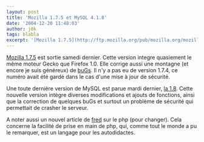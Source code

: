 ```yaml
---
layout: post
title: 'Mozilla 1.7.5 et MySQL 4.1.8'
date: '2004-12-20 11:48:03'
author: j0k
tags: blabla
excerpt: '[Mozilla 1.7.5](http://ftp.mozilla.org/pub/mozilla.org/mozilla/releases/mozilla1.7.5/) est sortie samedi dernier. Cette version integre quasiement le même moteur Gecko que Firefox 1.0. Elle corrige aussi une montagne (et encore je suis généreux) de [buGs](http://www.mozilla.org/releases/mozilla1.7.5/changelog.html).   Il n''y a pas eu de version 1.7.4, ce      ...'
---
```


[Mozilla 1.7.5](http://ftp.mozilla.org/pub/mozilla.org/mozilla/releases/mozilla1.7.5/) est sortie samedi dernier. Cette version integre quasiement le même moteur Gecko que Firefox 1.0. Elle corrige aussi une montagne (et encore je suis généreux) de [buGs](http://www.mozilla.org/releases/mozilla1.7.5/changelog.html).   Il n'y a pas eu de version 1.7.4, ce numéro avait été gardé dans le cas d'une mise à jour de sécurité.

Une toute dernière version de MySQL est parue mardi dernier, [la 1.8](http://dev.mysql.com/downloads/mysql/4.1.html). Cette nouvelle version intègre diverses modifications et ajouts de fonctions, ainsi que la correction de quelques buGs et surtout un problème de sécurité qui permettait de crasher le serveur.

A noter aussi un nouvel article de [fred](http://frederic.bouchery.free.fr/?2004/12/16/32-php-un-langage-pour-les-autodidactes) sur le php (pour changer).   Cela concerne la facilité de prise en main de php, qui, comme tout le monde a pu le remarquer, est un langage pour les autodidactes.
